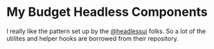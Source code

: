 # My Budget Headless Components

I really like the pattern set up by the [@headlessui](https://github.com/tailwindlabs/headlessui) folks. So a lot of the utilites and helper hooks are borrowed from their repository.
